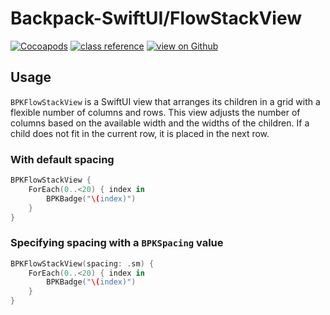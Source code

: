 # Backpack-SwiftUI/FlowStackView

[![Cocoapods](https://img.shields.io/cocoapods/v/Backpack-SwiftUI.svg?style=flat)](hhttps://cocoapods.org/pods/Backpack-SwiftUI)
[![class reference](https://img.shields.io/badge/Class%20reference-iOS-blue)](https://backpack.github.io/ios/versions/latest/swiftui/Structs/BPKFlowStackView.html)
[![view on Github](https://img.shields.io/badge/Source%20code-GitHub-lightgrey)](https://github.com/Skyscanner/backpack-ios/tree/main/Backpack-SwiftUI/FlowStackView)

## Usage
 
`BPKFlowStackView` is a SwiftUI view that arranges its children in a grid with a flexible number of columns and rows.
This view adjusts the number of columns based on the available width and the widths of the children.
If a child does not fit in the current row, it is placed in the next row.

### With default spacing

```swift
BPKFlowStackView {
    ForEach(0..<20) { index in
        BPKBadge("\(index)")
    }
}
```

### Specifying spacing with a `BPKSpacing` value

```swift
BPKFlowStackView(spacing: .sm) {
    ForEach(0..<20) { index in
        BPKBadge("\(index)")
    }
}
```
